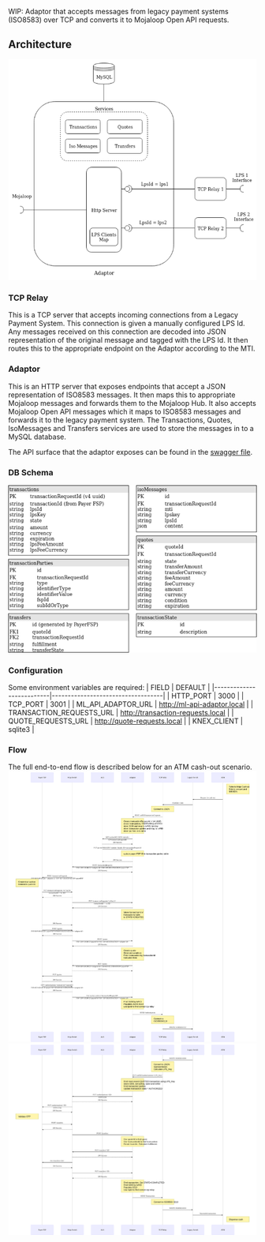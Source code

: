 WIP: Adaptor that accepts messages from legacy payment systems (ISO8583) over TCP and converts it to Mojaloop Open API requests.

## Architecture
<img src="./media/iso-adaptor-architecture.png" style="background: white"/>

### TCP Relay
This is a TCP server that accepts incoming connections from a Legacy Payment System. This connection is given a manually configured LPS Id. Any messages received on this connection are decoded into JSON representation of the original message and tagged with the LPS Id. It then routes this to the appropriate endpoint on the Adaptor according to the MTI.

### Adaptor
This is an HTTP server that exposes endpoints that accept a JSON representation of ISO8583 messages. It then maps this to appropriate Mojaloop messages and forwards them to the Mojaloop Hub. It also accepts Mojaloop Open API messages which it maps to ISO8583 messages and forwards it to the legacy payment system. The Transactions, Quotes, IsoMessages and Transfers services are used to store the messages in to a MySQL database.

The API surface that the adaptor exposes can be found in the [swagger file](./src/interface/swagger.json).

### DB Schema
<img src="./media/Adaptor-database-schema.png" style="background: white"/>

### Configuration
Some environment variables are required:
| FIELD                    | DEFAULT                           |
|--------------------------|-----------------------------------|
| HTTP_PORT                | 3000                              |
| TCP_PORT                 | 3001                              |
| ML_API_ADAPTOR_URL       | http://ml-api-adaptor.local       |
| TRANSACTION_REQUESTS_URL | http://transaction-requests.local |
| QUOTE_REQUESTS_URL       | http://quote-requests.local       |
| KNEX_CLIENT              | sqlite3                           |


### Flow
The full end-to-end flow is described below for an ATM cash-out scenario.
<img src="./media/flow-diagram-1.svg" style="background: white"/>
<img src="./media/flow-diagram-2.svg" style="background: white"/>